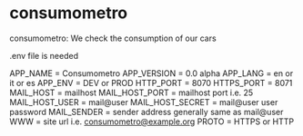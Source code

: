 # consumometro
consumometro: We check the consumption of our cars

.env file is needed

APP_NAME = Consumometro
APP_VERSION = 0.0 alpha
APP_LANG = en or it or es
APP_ENV = DEV or PROD
HTTP_PORT = 8070
HTTPS_PORT = 8071
MAIL_HOST = mailhost
MAIL_HOST_PORT = mailhost port i.e. 25
MAIL_HOST_USER = mail@user
MAIL_HOST_SECRET = mail@user user password
MAIL_SENDER = sender address generally same as mail@user 
WWW = site url i.e. consumometro@example.org
PROTO = HTTPS or HTTP
